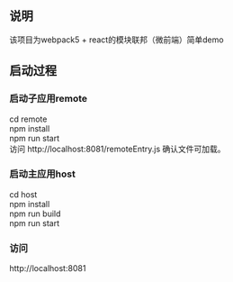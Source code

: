 ## 说明
该项目为webpack5 + react的模块联邦（微前端）简单demo

## 启动过程
### 启动子应用remote
cd remote  
npm install  
npm run start  
访问 http://localhost:8081/remoteEntry.js 确认文件可加载。
### 启动主应用host
cd host  
npm install  
npm run build  
npm run start  
### 访问
http://localhost:8081